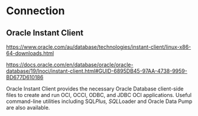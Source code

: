 # Connection

## Oracle Instant Client
https://www.oracle.com/au/database/technologies/instant-client/linux-x86-64-downloads.html

https://docs.oracle.com/en/database/oracle/oracle-database/19/lnoci/instant-client.html#GUID-6895DB45-97AA-4738-9959-BD677D610186

Oracle Instant Client provides the necessary Oracle Database client-side files to create and run OCI, OCCI, ODBC, and JDBC OCI applications. 
Useful command-line utilities including SQL*Plus, SQL*Loader and Oracle Data Pump are also available. 

